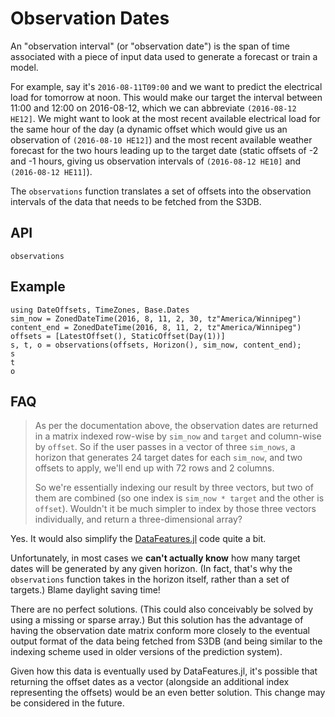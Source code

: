 # Observation Dates

An "observation interval" (or "observation date") is the span of time associated with a
piece of input data used to generate a forecast or train a model.

For example, say it's `2016-08-11T09:00` and we want to predict the electrical load for
tomorrow at noon. This would make our target the interval between 11:00 and 12:00 on
2016-08-12, which we can abbreviate `(2016-08-12 HE12]`. We might want to look at the most
recent available electrical load for the same hour of the day (a dynamic offset which
would give us an observation of `(2016-08-10 HE12]`) and the most recent available
weather forecast for the two hours leading up to the target date (static offsets of -2 and
-1 hours, giving us observation intervals of `(2016-08-12 HE10]` and `(2016-08-12 HE11]`).

The `observations` function translates a set of offsets into the observation intervals of
the data that needs to be fetched from the S3DB.

## API

```@docs
observations
```

## Example

```@repl
using DateOffsets, TimeZones, Base.Dates
sim_now = ZonedDateTime(2016, 8, 11, 2, 30, tz"America/Winnipeg")
content_end = ZonedDateTime(2016, 8, 11, 2, tz"America/Winnipeg")
offsets = [LatestOffset(), StaticOffset(Day(1))]
s, t, o = observations(offsets, Horizon(), sim_now, content_end);
s
t
o
```

## FAQ

> As per the documentation above, the observation dates are returned in a matrix
> indexed row-wise by `sim_now` and `target` and column-wise by `offset`. So if the
> user passes in a vector of three `sim_nows`, a horizon that generates 24 target dates
> for each `sim_now`, and two offsets to apply, we'll end up with 72 rows and 2 columns.
>
> So we're essentially indexing our result by three vectors, but two of them are combined
> (so one index is `sim_now * target` and the other is `offset`). Wouldn't it be much
> simpler to index by those three vectors individually, and return a three-dimensional
> array?

Yes. It would also simplify the
[DataFeatures.jl](https://gitlab.invenia.ca/invenia/DataFeatures.jl) code quite a bit.

Unfortunately, in most cases we **can't actually know** how many target dates will be
generated by any given horizon. (In fact, that's why the `observations` function takes in
the horizon itself, rather than a set of targets.) Blame daylight saving time!

There are no perfect solutions. (This could also conceivably be solved by using a missing
or sparse array.) But this solution has the advantage of having the observation date
matrix conform more closely to the eventual output format of the data being fetched from
S3DB (and being similar to the indexing scheme used in older versions of the prediction
system).

Given how this data is eventually used by DataFeatures.jl, it's possible that returning
the offset dates as a vector (alongside an additional index representing the offsets)
would be an even better solution. This change may be considered in the future.
